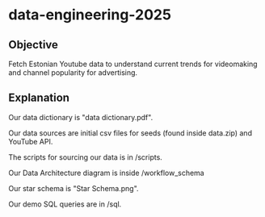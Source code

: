 # data-engineering-2025

## Objective
Fetch Estonian Youtube data to understand current trends for videomaking and channel popularity for advertising.

## Explanation

Our data dictionary is "data dictionary.pdf".

Our data sources are initial csv files for seeds (found inside data.zip) and YouTube API.

The scripts for sourcing our data is in /scripts.

Our Data Architecture diagram is inside /workflow_schema

Our star schema is "Star Schema.png".

Our demo SQL queries are in /sql.

